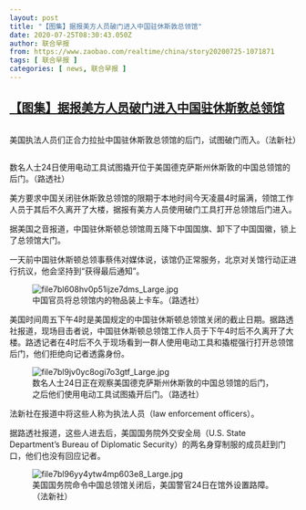 ```yaml
---
layout: post
title: "【图集】据报美方人员破门进入中国驻休斯敦总领馆"
date: 2020-07-25T08:30:43.050Z
author: 联合早报
from: https://www.zaobao.com/realtime/china/story20200725-1071871
tags: [ 联合早报 ]
categories: [ news, 联合早报 ]
---
```

<!--1595674560000-->
[【图集】据报美方人员破门进入中国驻休斯敦总领馆](https://www.zaobao.com/realtime/china/story20200725-1071871)
------

<div>
<div class="figure-media figure-media-gallery figure-media-gallery-overlay js-figure-media-gallery js-figure-media-gallery-overlay"> <div class="figure-media-gallery-slide"><div class="figure-media-gallery-img"><img class="lazyload" data-src="https://www.zaobao.com.sg/sites/default/files/styles/article_large_full/public/images/202007/20200725/file7bl94m3ym2e1hnkf26fo.jpg?itok=ZxzIVJLQ" alt data-caption="美国执法人员们正合力拉扯中国驻休斯敦总领馆的后门，试图破门而入。（法新社）" src="https://www.zaobao.com.sg/sites/default/files/styles/article_large_full/public/images/202007/20200725/file7bl94m3ym2e1hnkf26fo.jpg?itok=ZxzIVJLQ" referrerpolicy="no-referrer"><div class="tint"></div></div><figcaption><p>美国执法人员们正合力拉扯中国驻休斯敦总领馆的后门，试图破门而入。（法新社）</p></figcaption></div> <div class="figure-media-gallery-slide"><div class="figure-media-gallery-img"><img class="lazyload" data-src="https://www.zaobao.com.sg/sites/default/files/styles/article_large_full/public/images/202007/20200725/file7bl9jv0yc8ogi7o3gtf.jpg?itok=GZaBERR3" alt data-caption="数名人士24日使用电动工具试图撬开位于美国德克萨斯州休斯敦的中国总领馆的后门。（路透社）" src="https://www.zaobao.com.sg/sites/default/files/styles/article_large_full/public/images/202007/20200725/file7bl9jv0yc8ogi7o3gtf.jpg?itok=GZaBERR3" referrerpolicy="no-referrer"><div class="tint"></div></div><figcaption><p>数名人士24日使用电动工具试图撬开位于美国德克萨斯州休斯敦的中国总领馆的后门。（路透社）</p></figcaption></div><div class="figure-media-gallery-nav"></div></div><p>美方要求中国关闭驻休斯敦总领馆的限期于本地时间今天凌晨4时届满，领馆工作人员于其后不久离开了大楼，据报有美方人员使用破门工具打开总领馆后门进入。</p><p>据美国之音报道，中国驻休斯顿总领馆周五降下中国国旗、卸下了中国国徽，锁上了总领馆大门。</p><p>一天前中国驻休斯顿总领事蔡伟对媒体说，该馆仍正常服务，北京对关馆行动正进行抗议，他会坚持到“获得最后通知”。</p><section id="imu"><div id="dfp-ad-imu1-wrapper" class="dfp-tag-wrapper"><div id="dfp-ad-imu1" class="dfp-tag-wrapper"></div></div></section><figure class="image-placeholder"><img alt="file7bl608hv0p51ijze7dms_Large.jpg" src="https://www.zaobao.com/sites/default/files/inline_images/20200725/file7bl608hv0p51ijze7dms_Large.jpg" referrerpolicy="no-referrer"><figcaption>中国官员将总领馆内的物品装上卡车。（路透社）</figcaption></figure><p>美国时间周五下午4时是美国规定的中国驻休斯顿总领馆关闭的截止日期。据路透社报道，现场目击者说，中国驻休斯顿总领馆工作人员于下午4时后不久离开了大楼。路透记者在4时后不久于现场看到一群人使用电动工具和撬棍强行打开总领馆后门，他们拒绝向记者透露身份。</p><figure class="image-placeholder"><img alt="file7bl9jv0yc8ogi7o3gtf_Large.jpg" src="https://www.zaobao.com/sites/default/files/inline_images/20200725/file7bl9jv0yc8ogi7o3gtf_Large.jpg" referrerpolicy="no-referrer"><figcaption>数名人士24日正在观察美国德克萨斯州休斯敦的中国总领馆的后门，之后他们使用电动工具试图撬开后门。（路透社）</figcaption></figure><p>法新社在报道中将这些人称为执法人员（law enforcement officers）。</p><p>据路透社报道，这些人进去后，美国国务院外交安全局（U.S. State Department’s Bureau of Diplomatic Security）的两名身穿制服的成员赶到门口，他们也没有回应记者。</p><figure class="image-placeholder"><img alt="file7bl96yy4ytw4mp603e8_Large.jpg" src="https://www.zaobao.com/sites/default/files/inline_images/20200725/file7bl96yy4ytw4mp603e8_Large.jpg" referrerpolicy="no-referrer"><figcaption>美国国务院命令中国总领馆关闭后，美国警官24日在馆外设置路障。（法新社）</figcaption></figure><div id="innity-in-post"></div><div id="dfp-ad-midarticlespecial-wrapper" class="dfp-tag-wrapper"><div id="dfp-ad-midarticlespecial" class="dfp-tag-wrapper"></div></div>
</div>
